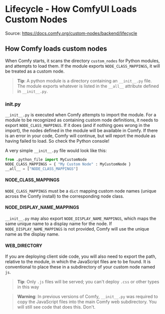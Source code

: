 # Lifecycle - How ComfyUI Loads Custom Nodes

Source: <https://docs.comfy.org/custom-nodes/backend/lifecycle>

## How Comfy loads custom nodes

When Comfy starts, it scans the directory `custom_nodes` for Python modules, and attempts to load them. If the module exports `NODE_CLASS_MAPPINGS`, it will be treated as a custom node.

> **Tip**: A python module is a directory containing an `__init__.py` file. The module exports whatever is listed in the `__all__` attribute defined in `__init__.py`.

### __init__.py

`__init__.py` is executed when Comfy attempts to import the module. For a module to be recognized as containing custom node definitions, it needs to export `NODE_CLASS_MAPPINGS`. If it does (and if nothing goes wrong in the import), the nodes defined in the module will be available in Comfy. If there is an error in your code, Comfy will continue, but will report the module as having failed to load. So check the Python console!

A very simple `__init__.py` file would look like this:

```python
from .python_file import MyCustomNode
NODE_CLASS_MAPPINGS = { "My Custom Node" : MyCustomNode }
__all__ = ["NODE_CLASS_MAPPINGS"]
```

#### NODE_CLASS_MAPPINGS

`NODE_CLASS_MAPPINGS` must be a `dict` mapping custom node names (unique across the Comfy install) to the corresponding node class.

#### NODE_DISPLAY_NAME_MAPPINGS

`__init__.py` may also export `NODE_DISPLAY_NAME_MAPPINGS`, which maps the same unique name to a display name for the node. If `NODE_DISPLAY_NAME_MAPPINGS` is not provided, Comfy will use the unique name as the display name.

#### WEB_DIRECTORY

If you are deploying client side code, you will also need to export the path, relative to the module, in which the JavaScript files are to be found. It is conventional to place these in a subdirectory of your custom node named `js`.

> **Tip**: Only `.js` files will be served; you can't deploy `.css` or other types in this way

> **Warning**: In previous versions of Comfy, `__init__.py` was required to copy the JavaScript files into the main Comfy web subdirectory. You will still see code that does this. Don't.
